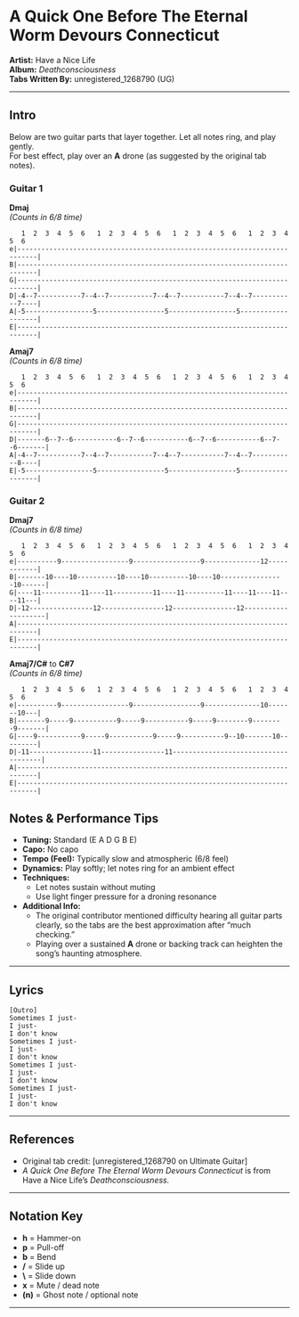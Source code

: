 # A Quick One Before The Eternal Worm Devours Connecticut

**Artist:** Have a Nice Life  
**Album:** *Deathconsciousness*  
**Tabs Written By:** unregistered_1268790 (UG)  

---

## Intro

Below are two guitar parts that layer together. Let all notes ring, and play gently.  
For best effect, play over an **A** drone (as suggested by the original tab notes).  

### Guitar 1

**Dmaj**  
*(Counts in 6/8 time)*

```plaintext
   1  2  3  4  5  6   1  2  3  4  5  6   1  2  3  4  5  6   1  2  3  4  5  6
e|---------------------------------------------------------------------------|
B|---------------------------------------------------------------------------|
G|---------------------------------------------------------------------------|
D|-4--7-----------7--4--7-----------7--4--7-----------7--4--7-----------7----|
A|-5-----------------5-----------------5-----------------5-------------------|
E|---------------------------------------------------------------------------|
```

**Amaj7**  
*(Counts in 6/8 time)*

```plaintext
   1  2  3  4  5  6   1  2  3  4  5  6   1  2  3  4  5  6   1  2  3  4  5  6
e|---------------------------------------------------------------------------|
B|---------------------------------------------------------------------------|
G|---------------------------------------------------------------------------|
D|-------6--7--6-----------6--7--6-----------6--7--6-----------6--7--6-------|
A|-4--7-----------7--4--7-----------7--4--7-----------7--4--7-----------8----|
E|-5-----------------5-----------------5-----------------5-------------------|
```

### Guitar 2

**Dmaj7**  
*(Counts in 6/8 time)*

```plaintext
   1  2  3  4  5  6   1  2  3  4  5  6   1  2  3  4  5  6   1  2  3  4  5  6
e|----------9-----------------9-----------------9--------------12------------|
B|-------10----10----------10----10----------10----10----------------10------|
G|----11----------11----11----------11----11----------11----11----11----11---|
D|-12----------------12----------------12----------------12--------------------|
A|---------------------------------------------------------------------------|
E|---------------------------------------------------------------------------|
```

**Amaj7/C#** to **C#7**  
*(Counts in 6/8 time)*

```plaintext
   1  2  3  4  5  6   1  2  3  4  5  6   1  2  3  4  5  6   1  2  3  4  5  6
e|----------9-----------------9-----------------9--------------10-------10---|
B|-------9-----9-----------9-----9-----------9-----9--------9--------9-------|
G|----9-----------9-----9-----------9-----9-----------9--10-------10---------|
D|-11----------------11----------------11-------------------------------------|
A|---------------------------------------------------------------------------|
E|---------------------------------------------------------------------------|
```

## Notes & Performance Tips

- **Tuning:** Standard (E A D G B E)  
- **Capo:** No capo  
- **Tempo (Feel):** Typically slow and atmospheric (6/8 feel)  
- **Dynamics:** Play softly; let notes ring for an ambient effect  
- **Techniques:**  
  - Let notes sustain without muting  
  - Use light finger pressure for a droning resonance  
- **Additional Info:**  
  - The original contributor mentioned difficulty hearing all guitar parts clearly, so the tabs are the best approximation after “much checking.”  
  - Playing over a sustained **A** drone or backing track can heighten the song’s haunting atmosphere.

---

## Lyrics

```
[Outro]
Sometimes I just-
I just-
I don't know
Sometimes I just-
I just-
I don't know
Sometimes I just-
I just-
I don't know
Sometimes I just-
I just-
I don't know
```

---
## References

- Original tab credit: [unregistered_1268790 on Ultimate Guitar]  
- *A Quick One Before The Eternal Worm Devours Connecticut* is from Have a Nice Life’s *Deathconsciousness.*  

---

## Notation Key

- **h** = Hammer-on  
- **p** = Pull-off  
- **b** = Bend  
- **/** = Slide up  
- **\\** = Slide down  
- **x** = Mute / dead note  
- **(n)** = Ghost note / optional note  

---
